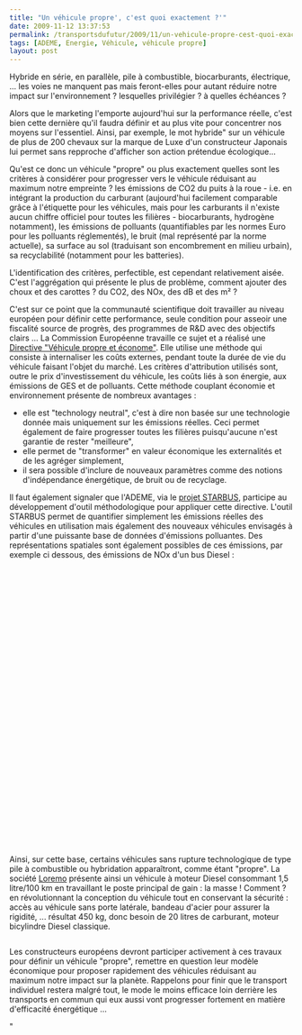 ```yaml
---
title: "Un véhicule propre', c'est quoi exactement ?'"
date: 2009-11-12 13:37:53
permalink: /transportsdufutur/2009/11/un-vehicule-propre-cest-quoi-exactement.html
tags: [ADEME, Energie, Véhicule, véhicule propre]
layout: post
---
```


<p>Hybride en série, en parallèle, pile à combustible, biocarburants, électrique, ... les voies ne manquent pas mais feront-elles pour autant réduire notre impact sur l'environnement ? lesquelles privilégier ? à quelles échéances ?</p> <p>Alors que le marketing l'emporte aujourd'hui sur la performance réelle, c'est bien cette dernière qu'il faudra définir et au plus vite pour concentrer nos moyens sur l'essentiel. Ainsi, par exemple, le mot hybride" sur un véhicule de plus de 200 chevaux sur la marque de Luxe d'un constructeur Japonais lui permet sans repproche d'afficher son action prétendue écologique...</p> <div></div>   <!--more-->  <p>Qu'est ce donc un véhicule "propre" ou plus exactement quelles sont les critères à considérer pour progresser vers le véhicule réduisant au maximum notre empreinte ? les émissions de CO2 du puits à la roue - i.e. en intégrant la production du carburant (aujourd'hui facilement comparable grâce à l'étiquette pour les véhicules, mais pour les carburants il n'existe aucun chiffre officiel pour toutes les filières - biocarburants, hydrogène notamment), les émissions de polluants (quantifiables par les normes Euro pour les polluants réglementés), le bruit (mal représenté par la norme actuelle), sa surface au sol (traduisant son encombrement en milieu urbain), sa recyclabilité (notamment pour les batteries).</p> <p>L'identification des critères, perfectible, est cependant relativement aisée. C'est l'aggrégation qui présente le plus de problème, comment ajouter des choux et des carottes ? du CO2, des NOx, des dB et des m² ? </p> <p>C'est sur ce point que la communauté scientifique doit travailler au niveau européen pour définir cette performance, seule condition pour asseoir une fiscalité source de progrès, des programmes de R&D avec des objectifs clairs ... La Commission Européenne travaille ce sujet et a réalisé une <a href=""http://ec.europa.eu/transport/urban/vehicles/directive/toolbox_en.htm"">Directive "Véhicule propre et économe"</a>. Elle utilise une méthode qui consiste à internaliser les coûts externes, pendant toute la durée de vie du véhicule faisant l'objet du marché. Les critères d'attribution utilisés sont, outre le prix d'investissement du véhicule, les coûts liés à son énergie, aux émissions de GES et de polluants. Cette méthode couplant économie et environnement présente de nombreux avantages :</p> <ul> <li> <div>elle est "technology neutral", c'est à dire non basée sur une technologie donnée mais uniquement sur les émissions réelles. Ceci permet également de faire progresser toutes les filières puisqu'aucune n'est garantie de rester "meilleure",</div> <li> <div>elle permet de "transformer" en valeur économique les externalités et de les agréger simplement,</div> <li> <div>il sera possible d'inclure de nouveaux paramètres comme des notions d'indépendance énergétique, de bruit ou de recyclage.</div></li> </li> </li> </ul> <p><span><span><font size=""3""></font></span></span></p> <div> <p align=""justify"" class=""MsoFootnoteText"">Il faut également signaler que l'ADEME, via le <a href=""http://www.starbus-project.eu"" title=""starbus project"">projet STARBUS</a>, participe au développement d'outil méthodologique pour appliquer cette directive. L'outil STARBUS permet de quantifier simplement les émissions réelles des véhicules en utilisation mais également des nouveaux véhicules envisagés à partir d'une puissante base de données d'émissions polluantes. Des représentations spatiales sont également possibles de ces émissions, par exemple ci dessous, des émissions de NOx d'un bus Diesel : </p> <p><a href="https://gabrielplassat.github.io/transportsdufutur/wp-content/uploads/sites/6/2009/11/unvhiculeproprecestquoiexactement.jpg""></a> </p> <p></p> <p> </p> <p class=""MsoFootnoteText""><a href="https://gabrielplassat.github.io/transportsdufutur/wp-content/uploads/sites/6/2009/11/unvhiculeproprecestquoiexactement.jpg""><img alt=""Busnox"" border=""0"" height=""211"" src=""http://www.consciencenergetique.com/images/2008/10/24/busnox.jpg"" title=""Busnox"" width=""300"" /></a></p> <p class=""MsoFootnoteText""> </p> <p class=""MsoFootnoteText""> </p> <p class=""MsoFootnoteText""> </p> <p class=""MsoFootnoteText""> </p> <p class=""MsoFootnoteText""> </p> <p class=""MsoFootnoteText""> </p> <p class=""MsoFootnoteText""> </p> <p class=""MsoFootnoteText""> </p> <p class=""MsoFootnoteText""> </p> <p class=""MsoFootnoteText""> </p> <p class=""MsoFootnoteText""> </p> <p align=""justify"" class=""MsoFootnoteText""> </p> <p align=""justify"" class=""MsoFootnoteText""> </p> <p align=""justify"" class=""MsoFootnoteText""> </p> <p align=""justify"" class=""MsoFootnoteText"">Ainsi, sur cette base, certains véhicules sans rupture technologique de type pile à combustible ou hybridation apparaîtront, comme étant "propre". La société <a href=""http://www.loremo.com"" title=""Loremo"">Loremo</a> présente ainsi un véhicule à moteur Diesel consommant 1,5 litre/100 km en travaillant le poste principal de gain : la masse ! Comment ? en révolutionnant la conception du véhicule tout en conservant la sécurité : accès au véhicule sans porte latérale, bandeau d'acier pour assurer la rigidité, ... résultat 450 kg, donc besoin de 20 litres de carburant, moteur bicylindre Diesel classique. </p></div> <p><img alt=""Loremo"" height=""197"" src=""/wp-content/uploads/sites/6/2009/11/Loremo.jpg"" title=""Loremo"" width=""455"" /></p> <p>Les constructeurs européens devront participer activement à ces travaux pour définir un véhicule "propre", remettre en question leur modèle économique pour proposer rapidement des véhicules réduisant au maximum notre impact sur la planète. Rappelons pour finir que le transport individuel restera malgré tout, le mode le moins efficace loin derrière les transports en commun qui eux aussi vont progresser fortement en matière d'efficacité énergétique ...</p> <div></div>"
